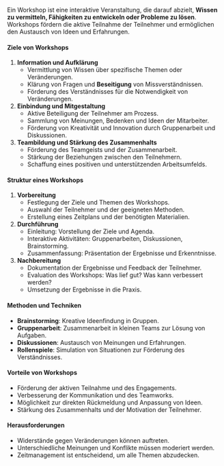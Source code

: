 Ein Workshop ist eine interaktive Veranstaltung, die darauf abzielt, **Wissen zu vermitteln, Fähigkeiten zu entwickeln oder Probleme zu lösen**. Workshops fördern die aktive Teilnahme der Teilnehmer und ermöglichen den Austausch von Ideen und Erfahrungen.

#### Ziele von Workshops
1. **Information und Aufklärung**
   - Vermittlung von Wissen über spezifische Themen oder Veränderungen.
   - Klärung von Fragen und **Beseitigung** von Missverständnissen.
   - Förderung des Verständnisses für die Notwendigkeit von Veränderungen.
2. **Einbindung und Mitgestaltung**
   - Aktive Beteiligung der Teilnehmer am Prozess.
   - Sammlung von Meinungen, Bedenken und Ideen der Mitarbeiter.
   - Förderung von Kreativität und Innovation durch Gruppenarbeit und Diskussionen.
3. **Teambildung und Stärkung des Zusammenhalts**
   - Förderung des Teamgeists und der Zusammenarbeit.
   - Stärkung der Beziehungen zwischen den Teilnehmern.
   - Schaffung eines positiven und unterstützenden Arbeitsumfelds.
#### Struktur eines Workshops
1. **Vorbereitung**
   - Festlegung der Ziele und Themen des Workshops.
   - Auswahl der Teilnehmer und der geeigneten Methoden.
   - Erstellung eines Zeitplans und der benötigten Materialien.
2. **Durchführung**
   - Einleitung: Vorstellung der Ziele und Agenda.
   - Interaktive Aktivitäten: Gruppenarbeiten, Diskussionen, Brainstorming.
   - Zusammenfassung: Präsentation der Ergebnisse und Erkenntnisse.
3. **Nachbereitung**
   - Dokumentation der Ergebnisse und Feedback der Teilnehmer.
   - Evaluation des Workshops: Was lief gut? Was kann verbessert werden?
   - Umsetzung der Ergebnisse in die Praxis.
#### Methoden und Techniken
- **Brainstorming**: Kreative Ideenfindung in Gruppen.
- **Gruppenarbeit**: Zusammenarbeit in kleinen Teams zur Lösung von Aufgaben.
- **Diskussionen**: Austausch von Meinungen und Erfahrungen.
- **Rollenspiele**: Simulation von Situationen zur Förderung des Verständnisses.
#### Vorteile von Workshops
- Förderung der aktiven Teilnahme und des Engagements.
- Verbesserung der Kommunikation und des Teamworks.
- Möglichkeit zur direkten Rückmeldung und Anpassung von Ideen.
- Stärkung des Zusammenhalts und der Motivation der Teilnehmer.
#### Herausforderungen
- Widerstände gegen Veränderungen können auftreten.
- Unterschiedliche Meinungen und Konflikte müssen moderiert werden.
- Zeitmanagement ist entscheidend, um alle Themen abzudecken.